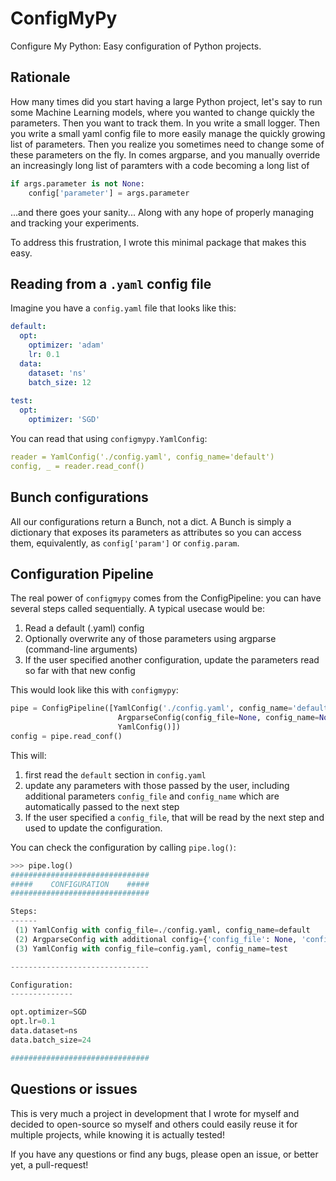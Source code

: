 # ConfigMyPy

Configure My Python: Easy configuration of Python projects.

## Rationale

How many times did you start having a large Python project, let's say to run some Machine Learning models, where you wanted to change quickly the parameters.
Then you want to track them. In you write a small logger. Then you write a small yaml config file to more easily manage the quickly growing list of parameters.
Then you realize you sometimes need to change some of these parameters on the fly. 
In comes argparse, and you manually override an increasingly long list of paramters with a code becoming a long list of

```python
if args.parameter is not None:
    config['parameter'] = args.parameter
```

...and there goes your sanity... Along with any hope of properly managing and tracking your experiments. 

To address this frustration, I wrote this minimal package that makes this easy.

## Reading from a `.yaml` config file

Imagine you have a `config.yaml` file that looks like this:

```yaml
default:
  opt:
    optimizer: 'adam'
    lr: 0.1
  data:
    dataset: 'ns'
    batch_size: 12
    
test:
  opt:
    optimizer: 'SGD'
```

You can read that using `configmypy.YamlConfig`: 

```yaml
reader = YamlConfig('./config.yaml', config_name='default')
config, _ = reader.read_conf()
```

## Bunch configurations

All our configurations return a Bunch, not a dict. A Bunch is simply a dictionary that exposes its parameters as attributes so you can access them, equivalently, as
`config['param']` or `config.param`.

## Configuration Pipeline

The real power of `configmypy` comes from the ConfigPipeline: you can have several steps called sequentially. 
A typical usecase would be: 
1) Read a default (.yaml) config
2) Optionally overwrite any of those parameters using argparse (command-line arguments)
3) If the user specified another configuration, update the parameters read so far with that new config

This would look like this with `configmypy`:

```python
pipe = ConfigPipeline([YamlConfig('./config.yaml', config_name='default'),
                        ArgparseConfig(config_file=None, config_name=None),
                        YamlConfig()])
config = pipe.read_conf()
```

This will: 
1) first read the `default` section in `config.yaml`
2) update any parameters with those passed by the user, including additional parameters `config_file` and `config_name` which are automatically passed to the next step
3) If the user specified a `config_file`, that will be read by the next step and used to update the configuration.

You can check the configuration by calling `pipe.log()`:

```python
>>> pipe.log()
###############################
#####    CONFIGURATION    #####
###############################

Steps:
------
 (1) YamlConfig with config_file=./config.yaml, config_name=default
 (2) ArgparseConfig with additional config={'config_file': None, 'config_name': None}
 (3) YamlConfig with config_file=config.yaml, config_name=test

-------------------------------

Configuration:
--------------

opt.optimizer=SGD
opt.lr=0.1
data.dataset=ns
data.batch_size=24

###############################

```

## Questions or issues
This is very much a project in development that I wrote for myself and decided to open-source so myself and others could easily reuse it for multiple projects, while knowing it is actually tested!

If you have any questions or find any bugs, please open an issue, or better yet, a pull-request!

